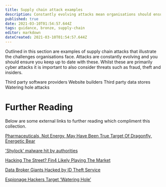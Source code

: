 ```yaml
---
title: Supply chain attack examples
description: Constantly evolving attacks mean organisations should ensure they also evolve defences
published: true
date: 2021-03-10T01:54:57.644Z
tags: guidance, bronze, supply-chain
editor: markdown
dateCreated: 2021-03-10T01:54:57.644Z
---
```


Outlined in this section are examples of supply chain attacks that illustrate the challenges organisations face. Attacks are constantly evolving and you should ensure you keep up to date with these. Whilst these are primarily cyber attacks it is important to also consider threats such as fraud, theft and insiders.

Third party software providers
Website builders
Third party data stores
Watering hole attacks


# Further Reading

Below are some external links to further reading which compliment this collection.

[Pharmaceuticals, Not Energy, May Have Been True Target Of Dragonfly, Energetic Bear](https://www.darkreading.com/pharmaceuticalsnot-energy-may-have-been-true-target-of-dragonfly-energetic-bear/d/d-id/1316869)

['Shylock' malware hit by authorities](https://www.bbc.com/news/technology-28245598)

[Hacking The Street? Fin4 Likely Playing The Market](http://www2.fireeye.com/rs/fireye/images/rpt-fin4.pdf)

[Data Broker Giants Hacked by ID Theft Service](https://krebsonsecurity.com/2013/09/data-broker-giants-hacked-by-id-theft-service/)

[Espionage Hackers Target ‘Watering Hole’](https://krebsonsecurity.com/2012/09/espionage-hackers-target-watering-hole-sites/)